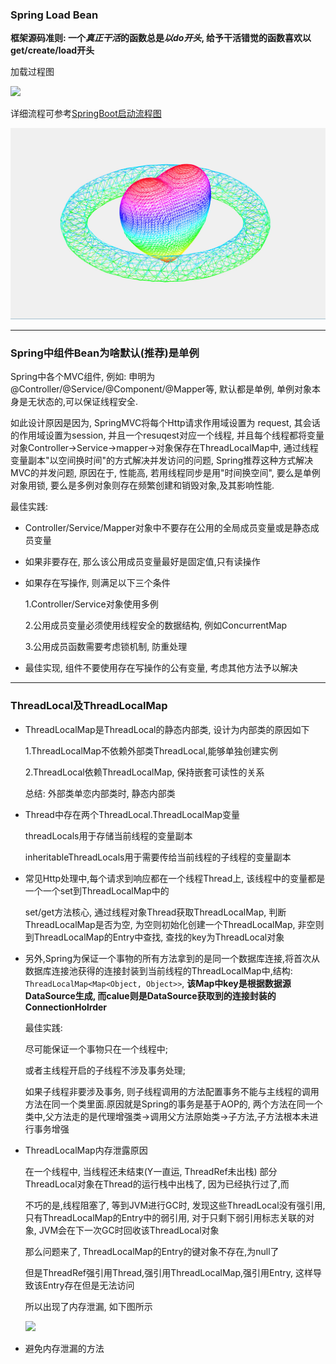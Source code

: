 ### Spring Load Bean

**框架源码准则: 一个*真正干活*的函数总是*以do开头*, 给予干活错觉的函数喜欢以get/create/load开头**

加载过程图



![](https://img-blog.csdn.net/20171212142946140?watermark/2/text/aHR0cDovL2Jsb2cuY3Nkbi5uZXQvamFja193YW5nMDAx/font/5a6L5L2T/fontsize/400/fill/I0JBQkFCMA==/dissolve/70/gravity/Center)



详细流程可参考[SpringBoot启动流程图](https://www.processon.com/view/link/59812124e4b0de2518b32b6e)





![](https://github.com/caofanCPU/PassedCode/blob/master/MATLAB/Chromosome/ResultPicture/chromosome%20(1).jpg)











---

### Spring中组件Bean为啥默认(推荐)是单例

Spring中各个MVC组件, 例如: 申明为@Controller/@Service/@Component/@Mapper等, 默认都是单例, 单例对象本身是无状态的,可以保证线程安全.

如此设计原因是因为, SpringMVC将每个Http请求作用域设置为 request, 其会话的作用域设置为session, 并且一个resuqest对应一个线程, 并且每个线程都将变量对象Controller->Service->mapper->对象保存在ThreadLocalMap中, 通过线程变量副本"以空间换时间"的方式解决并发访问的问题, Spring推荐这种方式解决MVC的并发问题, 原因在于, 性能高, 若用线程同步是用"时间换空间", 要么是单例对象用锁, 要么是多例对象则存在频繁创建和销毁对象,及其影响性能.

最佳实践: 

- Controller/Service/Mapper对象中不要存在公用的全局成员变量或是静态成员变量

- 如果非要存在, 那么该公用成员变量最好是固定值,只有读操作

- 如果存在写操作, 则满足以下三个条件

  1.Controller/Service对象使用多例

  2.公用成员变量必须使用线程安全的数据结构, 例如ConcurrentMap

  3.公用成员函数需要考虑锁机制, 防重处理

- 最佳实现, 组件不要使用存在写操作的公有变量, 考虑其他方法予以解决

---

### ThreadLocal及ThreadLocalMap

- ThreadLocalMap是ThreadLocal的静态内部类, 设计为内部类的原因如下

  1.ThreadLocalMap不依赖外部类ThreadLocal,能够单独创建实例

  2.ThreadLocal依赖ThreadLocalMap, 保持嵌套可读性的关系

  总结: 外部类单恋内部类时, 静态内部类

- Thread中存在两个ThreadLocal.ThreadLocalMap变量

  threadLocals用于存储当前线程的变量副本

  inheritableThreadLocals用于需要传给当前线程的子线程的变量副本

- 常见Http处理中,每个请求到响应都在一个线程Thread上, 该线程中的变量都是一个一个set到ThreadLocalMap中的

  set/get方法核心, 通过线程对象Thread获取ThreadLocalMap, 判断ThreadLocalMap是否为空, 为空则初始化创建一个ThreadLocalMap, 非空则到ThreadLocalMap的Entry中查找, 查找的key为ThreadLocal对象

- 另外,Spring为保证一个事物的所有方法拿到的是同一个数据库连接,将首次从数据库连接池获得的连接封装到当前线程的ThreadLocalMap中,结构: `ThreadLocalMap<Map<Object, Object>>`, **该Map中key是根据数据源DataSource生成, 而calue则是DataSource获取到的连接封装的ConnectionHolrder**

  最佳实践:

  尽可能保证一个事物只在一个线程中; 

  或者主线程开启的子线程不涉及事务处理;

  如果子线程非要涉及事务, 则子线程调用的方法配置事务不能与主线程的调用方法在同一个类里面.原因就是Spring的事务是基于AOP的, 两个方法在同一个类中,父方法走的是代理增强类->调用父方法原始类->子方法,子方法根本未进行事务增强

- ThreadLocalMap内存泄露原因

  在一个线程中, 当线程还未结束(Y一直运, ThreadRef未出栈) 部分ThreadLocal对象在Thread的运行栈中出栈了, 因为已经执行过了,而

  不巧的是,线程阻塞了, 等到JVM进行GC时, 发现这些ThreadLocal没有强引用, 只有ThreadLocalMap的Entry中的弱引用, 对于只剩下弱引用标志关联的对象, JVM会在下一次GC时回收该ThreadLocal对象

  那么问题来了, ThreadLocalMap的Entry的键对象不存在,为null了

  但是ThreadRef强引用Thread,强引用ThreadLocalMap,强引用Entry, 这样导致该Entry存在但是无法访问

  所以出现了内存泄漏, 如下图所示

  ![](https://images2015.cnblogs.com/blog/1156565/201707/1156565-20170724121152430-1111069410.png)

- 避免内存泄漏的方法
















